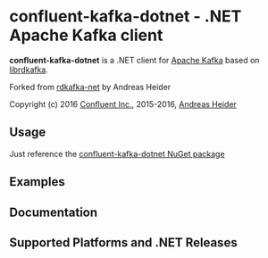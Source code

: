 confluent-kafka-dotnet - .NET Apache Kafka client
=================================================

**confluent-kafka-dotnet** is a .NET client for [Apache Kafka](http://kafka.apache.org/) based on [librdkafka](https://github.com/edenhill/librdkafka).

Forked from [rdkafka-net](https://github.com/ah-/rdkafka-dotnet) by Andreas Heider

Copyright (c) 2016 [Confluent Inc.](https://www.confluent.io), 2015-2016, [Andreas Heider](mailto:andreas@heider.io)


## Usage

Just reference the [confluent-kafka-dotnet NuGet package](https://www.nuget.org/packages/confluent-kafka-dotnet)

## Examples

## Documentation

## Supported Platforms and .NET Releases
